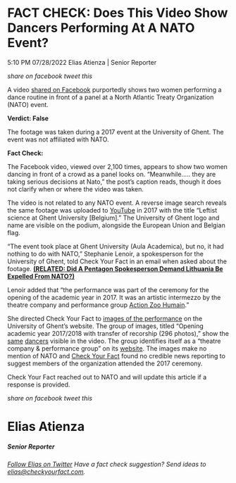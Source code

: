 FACT CHECK: Does This Video Show Dancers Performing At A NATO Event?
====================================================================

5:10 PM 07/28/2022 Elias Atienza | Senior Reporter

_share on facebook_ _tweet this_

 

A video [shared on Facebook](https://www.facebook.com/ObdelwellX/videos/786430312724203) purportedly shows two women performing a dance routine in front of a panel at a North Atlantic Treaty Organization (NATO) event.  
  
**Verdict: False**

The footage was taken during a 2017 event at the University of Ghent. The event was not affiliated with NATO.

 

**Fact Check:**

The Facebook video, viewed over 2,100 times, appears to show two women dancing in front of a crowd as a panel looks on. “Meanwhile….. they are taking serious decisions at Nato,” the post’s caption reads, though it does not clarify when or where the video was taken.

The video is not related to any NATO event. A reverse image search reveals the same footage was uploaded to [YouTube](https://www.youtube.com/watch?v=KdyygU7XGI0) in 2017 with the title “Leftist science at Ghent University \[Belgium\].” The University of Ghent logo and name are visible on the podium, alongside the European Union and Belgian flag.

 

“The event took place at Ghent University (Aula Academica), but no, it had nothing to do with NATO,” Stephanie Lenoir, a spokesperson for the University of Ghent, told Check Your Fact in an email when asked about the footage. **[(RELATED: Did A Pentagon Spokesperson Demand Lithuania Be Expelled From NATO?)](https://checkyourfact.com/2022/06/29/fact-check-nato-lithuania-expulsion/)**

Lenoir added that “the performance was part of the ceremony for the opening of the academic year in 2017. It was an artistic intermezzo by the theatre company and performance group [Action Zoo Humain](https://www.actionzoohumain.be/).”

 

She directed Check Your Fact to [images of the performance](https://beeld.ugent.be/nl/fotoalbum/opening-academiejaar-2017?page=6) on the University of Ghent’s website. The group of images, titled “Opening academic year 2017/2018 with transfer of recorship (296 photos),” show the [same](https://beeld.ugent.be/nl/fotoalbum/foto/z2017-203-320) [dancers](https://beeld.ugent.be/nl/fotoalbum/foto/z2017-203-307) visible in the video. The group identifies itself as a “theatre company & performance group” on its [website](https://actionzoohumain.be/en/mission). The images make no mention of NATO and [Check Your Fact](https://www.google.com/search?q=NATO+University+of+Ghent+ceremony+2017&rlz=1C1CHBF_enUS820US820&oq=NATO+University+of+Ghent+ceremony+2017&aqs=chrome..69i57j33i160l4.7518j0j7&sourceid=chrome&ie=UTF-8) found no credible news reporting to suggest members of the organization attended the 2017 ceremony.

Check Your Fact reached out to NATO and will update this article if a response is provided.

_share on facebook_ _tweet this_

Elias Atienza
=============

##### Senior Reporter

_[Follow Elias on Twitter](https://twitter.com/AtienzaElias)_ _Have a fact check suggestion? Send ideas to [elias@checkyourfact.com](elias@checkyourfact.com)._